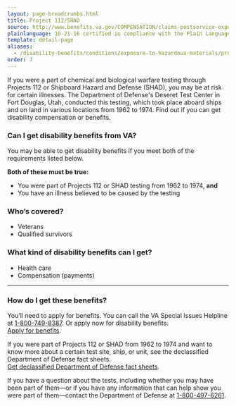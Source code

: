 ```yaml
---
layout: page-breadcrumbs.html
title: Project 112/SHAD
source: http://www.benefits.va.gov/COMPENSATION/claims-postservice-exposures-project_112_shad.asp
plainlanguage: 10-21-16 certified in compliance with the Plain Language Act
template: detail-page
aliases:
  - /disability-benefits/conditions/exposure-to-hazardous-materials/project112-SHAD/
order: 7
---
```


<div class="va-introtext">

If you were a part of chemical and biological warfare testing through Projects 112 or Shipboard Hazard and Defense (SHAD), you may be at risk for certain illnesses. The Department of Defense's Deseret Test Center in Fort Douglas, Utah, conducted this testing, which took place aboard ships and on land in various locations from 1962 to 1974. Find out if you can get disability compensation or benefits.

</div>


<div class="feature" markdown="1">

### Can I get disability benefits from VA?

You may be able to get disability benefits if you meet both of the requirements listed below. 

**Both of these must be true:**

- You were part of Projects 112 or SHAD testing from 1962 to 1974, **and**
- You have an illness believed to be caused by the testing

### Who’s covered?

- Veterans
- Qualified survivors

</div>


### What kind of disability benefits can I get?

-	Health care
-	Compensation (payments)

-----

### How do I get these benefits?

You’ll need to apply for benefits. You can call the VA Special Issues Helpline at <a href="tel:+18007498387">1-800-749-8387</a>. Or apply now for disability benefits. <br>
[Apply for benefits](/disability/how-to-file-claim/).

If you were part of Projects 112 or SHAD from 1962 to 1974 and want to know more about a certain test site, ship, or unit, see the declassified Department of Defense fact sheets. <br>
[Get declassified Department of Defense fact sheets]( http://www.health.mil/Military-Health-Topics/Health-Readiness/Environmental-Exposures/Project-112-SHAD/Fact-Sheets).

If you have a question about the tests, including whether you may have been part of them—or if you have any information that can help show you were part of them—contact the Department of Defense at <a href="tel:+18004976261">1-800-497-6261</a>.
